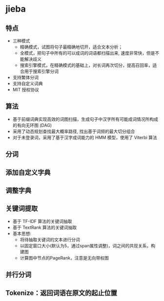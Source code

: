 # jieba

## 特点
+ 三种模式
	+ 精确模式，试图将句子最精确地切开，适合文本分析；
	+ 全模式，把句子中所有的可以成词的词语都扫描出来, 速度非常快，但是不能解决歧义
	+ 搜索引擎模式，在精确模式的基础上，对长词再次切分，提高召回率，适合用于搜索引擎分词
+ 支持繁体分词
+ 支持自定义词典
+ MIT 授权协议

## 算法
+ 基于前缀词典实现高效的词图扫描，生成句子中汉字所有可能成词情况所构成的有向无环图 (DAG)
+ 采用了动态规划查找最大概率路径, 找出基于词频的最大切分组合 
+ 对于未登录词，采用了基于汉字成词能力的 HMM 模型，使用了 Viterbi 算法

## 分词

## 添加自定义字典

## 调整字典

## 关键词提取
+ 基于 TF-IDF 算法的关键词抽取
+ 基于 TextRank 算法的关键词抽取
+ 基本思想:
	+ 将待抽取关键词的文本进行分词
	+ 以固定窗口大小(默认为5，通过span属性调整)，词之间的共现关系，构建图
	+ 计算图中节点的PageRank，注意是无向带权图

## 并行分词

## Tokenize：返回词语在原文的起止位置